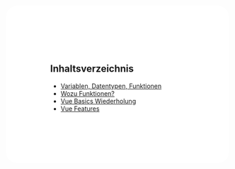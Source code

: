 <!-- .slide: data-transition="none" data-background="https://www.publicdomainpictures.net/pictures/210000/velka/blue-marble.jpg" -->


<div style="background-color: #ffffff; padding:100px; border-radius: 25px;">
<h2>Inhaltsverzeichnis</h2>

- [Variablen, Datentypen, Funktionen](https://github.io/robwalt/markdownslides/dks_gta_w1)
- [Wozu Funktionen?](https://github.io/robwalt/markdownslides/dks_gta_w2)
- [Vue Basics Wiederholung](https://github.io/robwalt/markdownslides/dks_gta_w3)
- [Vue Features](https://github.io/robwalt/markdownslides/dks_gta_w4)

</div>
